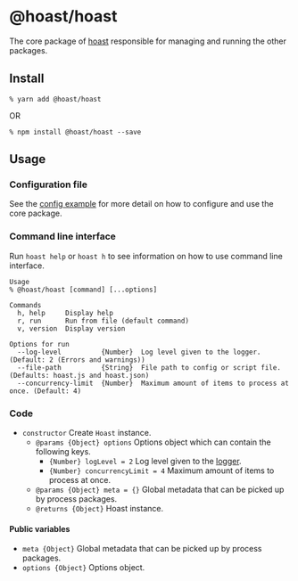 # @hoast/hoast

The core package of [hoast](https://hoast.js.org) responsible for managing and running the other packages.

## Install

```
% yarn add @hoast/hoast
```

OR

```
% npm install @hoast/hoast --save
```

## Usage

### Configuration file

See the [config example](https://github.com/hoast/hoast/tree/master/examples/config#readme) for more detail on how to configure and use the core package.

### Command line interface

Run `hoast help` or `hoast h` to see information on how to use command line interface.

```
Usage
% @hoast/hoast [command] [...options]

Commands
  h, help     Display help
  r, run      Run from file (default command)
  v, version  Display version

Options for run
  --log-level          {Number}  Log level given to the logger. (Default: 2 (Errors and warnings))
  --file-path          {String}  File path to config or script file. (Defaults: hoast.js and hoast.json)
  --concurrency-limit  {Number}  Maximum amount of items to process at once. (Default: 4)
```

### Code

- `constructor` Create `Hoast` instance.
  - `@params {Object} options` Options object which can contain the following keys.
    - `{Number} logLevel = 2` Log level given to the [logger](https://github.com/hoast/hoast/tree/master/packages/utils#logger.js).
    - `{Number} concurrencyLimit = 4` Maximum amount of items to process at once.
  - `@params {Object} meta = {}` Global metadata that can be picked up by process packages.
  - `@returns {Object}` Hoast instance.

#### Public variables

- `meta {Object}` Global metadata that can be picked up by process packages.
- `options {Object}` Options object.

